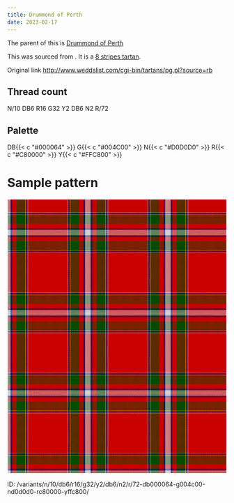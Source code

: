 ```yaml
---
title: Drummond of Perth
date: 2023-02-17
---
```

The parent of this is [Drummond of Perth](/tartans/n/10/db6/r16/g32/y2/db6/n2/r/72/)


This was sourced from <no value>.  It is a [8 stripes tartan](/stripes/stripes8/).

Original link http://www.weddslist.com/cgi-bin/tartans/pg.pl?source=rb

## Thread count
N/10 DB6 R16 G32 Y2 DB6 N2 R/72

## Palette
DB{{< c "#000064" >}} G{{< c "#004C00" >}} N{{< c "#D0D0D0" >}} R{{< c "#C80000" >}} Y{{< c "#FFC800" >}}

# Sample pattern

![Tartan detail](tartan.png "N/10 DB6 R16 G32 Y2 DB6 N2 R/72 tartan")

ID: /variants/n/10/db6/r16/g32/y2/db6/n2/r/72-db000064-g004c00-nd0d0d0-rc80000-yffc800/